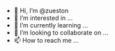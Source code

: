 - 👋 Hi, I’m @zueston
- 👀 I’m interested in ...
- 🌱 I’m currently learning ...
- 💞️ I’m looking to collaborate on ...
- 📫 How to reach me ...

<!---
zueston/zueston is a ✨ special ✨ repository because its `README.md` (this file) appears on your GitHub profile.
You can click the Preview link to take a look at your changes.
--->
